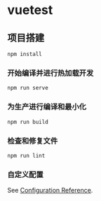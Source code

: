 # vuetest

## 项目搭建
```
npm install
```

### 开始编译并进行热加载开发
```
npm run serve
```

### 为生产进行编译和最小化
```
npm run build
```

### 检查和修复文件
```
npm run lint
```

### 自定义配置
See [Configuration Reference](https://cli.vuejs.org/config/).
